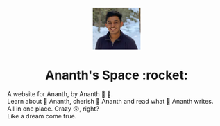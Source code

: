 <p align="center">
  <a href="#">
    <img alt="Gatsby" src="assets/images/prof-pic.jpg" width="110" />
  </a>
</p>
<h1 align="center">
  Ananth's Space :rocket:
</h1>  

A website for Ananth, by Ananth :tada: :tada:.  
Learn about :star2: Ananth, cherish :star2: Ananth and read what :star2: Ananth writes.   
All in one place. Crazy :astonished:, right?  
Like a dream come true. 